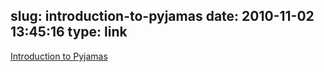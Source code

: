 slug: introduction-to-pyjamas
date: 2010-11-02 13:45:16
type: link
---

[Introduction to Pyjamas](http://www.ibm.com/developerworks/web/library/wa-aj-pyjamas/?ca=drs-)
